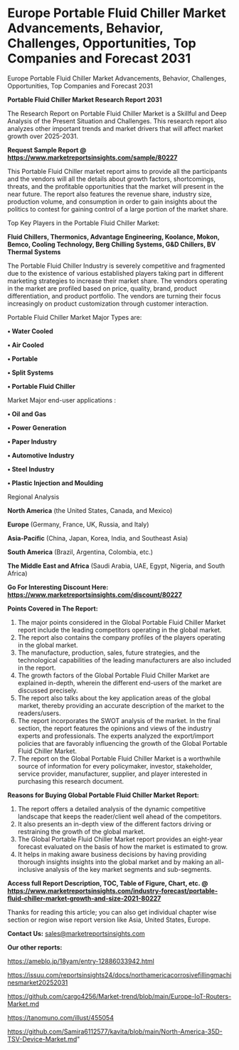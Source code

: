 # Europe Portable Fluid Chiller Market Advancements, Behavior, Challenges, Opportunities, Top Companies and Forecast 2031
Europe Portable Fluid Chiller Market Advancements, Behavior, Challenges, Opportunities, Top Companies and Forecast 2031

<strong>Portable Fluid Chiller Market Research Report 2031</strong>

The Research Report on Portable Fluid Chiller Market is a Skillful and Deep Analysis of the Present Situation and Challenges. This research report also analyzes other important trends and market drivers that will affect market growth over 2025-2031.

<strong>Request Sample Report @ <a href=https://www.marketreportsinsights.com/sample/80227>https://www.marketreportsinsights.com/sample/80227</a></strong>

This Portable Fluid Chiller market report aims to provide all the participants and the vendors will all the details about growth factors, shortcomings, threats, and the profitable opportunities that the market will present in the near future. The report also features the revenue share, industry size, production volume, and consumption in order to gain insights about the politics to contest for gaining control of a large portion of the market share.

Top Key Players in the Portable Fluid Chiller Market:

<strong>Fluid Chillers, Thermonics, Advantage Engineering, Koolance, Mokon, Bemco, Cooling Technology, Berg Chilling Systems, G&D Chillers, BV Thermal Systems</strong>

The Portable Fluid Chiller Industry is severely competitive and fragmented due to the existence of various established players taking part in different marketing strategies to increase their market share. The vendors operating in the market are profiled based on price, quality, brand, product differentiation, and product portfolio. The vendors are turning their focus increasingly on product customization through customer interaction.

Portable Fluid Chiller Market Major Types are:

<strong>• Water Cooled

• Air Cooled

• Portable

• Split Systems

• Portable Fluid Chiller</strong>

Market Major end-user applications :

<strong>• Oil and Gas

• Power Generation

• Paper Industry

• Automotive Industry

• Steel Industry

• Plastic Injection and Moulding</strong>

Regional Analysis

</u><strong><b>North America</b></strong> (the United States, Canada, and Mexico)

<strong><b>Europe </b></strong>(Germany, France, UK, Russia, and Italy)

<strong><b>Asia-Pacific</b></strong> (China, Japan, Korea, India, and Southeast Asia)

<strong><b>South America</b></strong> (Brazil, Argentina, Colombia, etc.)

<strong><b>The Middle East and Africa</b></strong> (Saudi Arabia, UAE, Egypt, Nigeria, and South Africa)

<strong>Go For Interesting Discount Here: <a href=https://www.marketreportsinsights.com/discount/80227>https://www.marketreportsinsights.com/discount/80227</a></strong>

<strong>Points Covered in The Report:</strong>
<ol>
  <li>The major points considered in the Global Portable Fluid Chiller Market report include the leading competitors operating in the global market.</li>
  <li>The report also contains the company profiles of the players operating in the global market.</li>
  <li>The manufacture, production, sales, future strategies, and the technological capabilities of the leading manufacturers are also included in the report.</li>
  <li>The growth factors of the Global Portable Fluid Chiller Market are explained in-depth, wherein the different end-users of the market are discussed precisely.</li>
  <li>The report also talks about the key application areas of the global market, thereby providing an accurate description of the market to the readers/users.</li>
  <li>The report incorporates the SWOT analysis of the market. In the final section, the report features the opinions and views of the industry experts and professionals. The experts analyzed the export/import policies that are favorably influencing the growth of the Global Portable Fluid Chiller Market.</li>
  <li>The report on the Global Portable Fluid Chiller Market is a worthwhile source of information for every policymaker, investor, stakeholder, service provider, manufacturer, supplier, and player interested in purchasing this research document.</li>
</ol>
<strong>Reasons for Buying Global Portable Fluid Chiller Market Report:</strong>

<ol>
  <li>The report offers a detailed analysis of the dynamic competitive landscape that keeps the reader/client well ahead of the competitors.</li>
  <li>It also presents an in-depth view of the different factors driving or restraining the growth of the global market.</li>
  <li>The Global Portable Fluid Chiller Market report provides an eight-year forecast evaluated on the basis of how the market is estimated to grow.</li>
  <li>It helps in making aware business decisions by having providing thorough insights insights into the global market and by making an all-inclusive analysis of the key market segments and sub-segments.</li>
</ol>
<strong>Access full Report Description, TOC, Table of Figure, Chart, etc. @ <a href=https://www.marketreportsinsights.com/industry-forecast/portable-fluid-chiller-market-growth-and-size-2021-80227>https://www.marketreportsinsights.com/industry-forecast/portable-fluid-chiller-market-growth-and-size-2021-80227</a></strong>


Thanks for reading this article; you can also get individual chapter wise section or region wise report version like Asia, United States, Europe.

<strong>Contact Us:</strong>
sales@marketreportsinsights.com

<strong>Our other reports:</strong>

<a href=https://ameblo.jp/18yam/entry-12886033942.html>https://ameblo.jp/18yam/entry-12886033942.html</a>

<a href=https://issuu.com/reportsinsights24/docs/northamericacorrosivefillingmachinesmarket20252031>https://issuu.com/reportsinsights24/docs/northamericacorrosivefillingmachinesmarket20252031</a>

<a href=https://github.com/cargo4256/Market-trend/blob/main/Europe-IoT-Routers-Market.md>https://github.com/cargo4256/Market-trend/blob/main/Europe-IoT-Routers-Market.md</a>

<a href=https://tanomuno.com/illust/455054>https://tanomuno.com/illust/455054</a>

<a href=https://github.com/Samira6112577/kavita/blob/main/North-America-35D-TSV-Device-Market.md>https://github.com/Samira6112577/kavita/blob/main/North-America-35D-TSV-Device-Market.md</a>"
